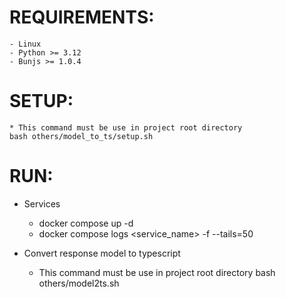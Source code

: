 # REQUIREMENTS:

    - Linux
    - Python >= 3.12
    - Bunjs >= 1.0.4

# SETUP:

    * This command must be use in project root directory
    bash others/model_to_ts/setup.sh

# RUN:

* Services

    - docker compose up -d
    - docker compose logs <service_name> -f --tails=50

* Convert response model to typescript

    * This command must be use in project root directory
    bash others/model2ts.sh

